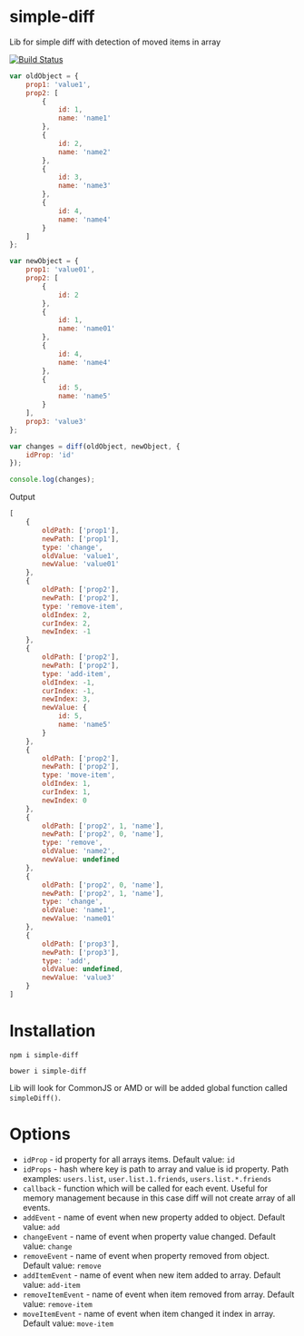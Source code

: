 simple-diff
===========

Lib for simple diff with detection of moved items in array

[![Build Status](https://travis-ci.org/redexp/simple-diff.svg?branch=master)](https://travis-ci.org/redexp/simple-diff)

```javascript
var oldObject = {
    prop1: 'value1',
    prop2: [
        {
            id: 1,
            name: 'name1'
        },
        {
            id: 2,
            name: 'name2'
        },
        {
            id: 3,
            name: 'name3'
        },
        {
            id: 4,
            name: 'name4'
        }
    ]
};

var newObject = {
    prop1: 'value01',
    prop2: [
        {
            id: 2
        },
        {
            id: 1,
            name: 'name01'
        },
        {
            id: 4,
            name: 'name4'
        },
        {
            id: 5,
            name: 'name5'
        }
    ],
    prop3: 'value3'
};

var changes = diff(oldObject, newObject, {
    idProp: 'id'
});

console.log(changes);
```
Output
```javascript
[
    {
        oldPath: ['prop1'],
        newPath: ['prop1'],
        type: 'change',
        oldValue: 'value1',
        newValue: 'value01'
    },
    {
        oldPath: ['prop2'],
        newPath: ['prop2'],
        type: 'remove-item',
        oldIndex: 2,
        curIndex: 2,
        newIndex: -1
    },
    {
        oldPath: ['prop2'],
        newPath: ['prop2'],
        type: 'add-item',
        oldIndex: -1,
        curIndex: -1,
        newIndex: 3,
        newValue: {
            id: 5, 
            name: 'name5'
        }
    },
    {
        oldPath: ['prop2'],
        newPath: ['prop2'],
        type: 'move-item',
        oldIndex: 1,
        curIndex: 1,
        newIndex: 0
    },
    {
        oldPath: ['prop2', 1, 'name'],
        newPath: ['prop2', 0, 'name'],
        type: 'remove',
        oldValue: 'name2',
        newValue: undefined
    },
    {
        oldPath: ['prop2', 0, 'name'],
        newPath: ['prop2', 1, 'name'],
        type: 'change',
        oldValue: 'name1',
        newValue: 'name01'
    },
    {
        oldPath: ['prop3'],
        newPath: ['prop3'],
        type: 'add',
        oldValue: undefined,
        newValue: 'value3'
    }
]
```
 
# Installation

`npm i simple-diff`

`bower i simple-diff`

Lib will look for CommonJS or AMD or will be added global function called `simpleDiff()`.

# Options

 * `idProp` - id property for all arrays items. Default value: `id`
 * `idProps` - hash where key is path to array and value is id property. Path examples: `users.list`, `user.list.1.friends`, `users.list.*.friends`
 * `callback` - function which will be called for each event. Useful for memory management because in this case diff will not create array of all events.
 * `addEvent` - name of event when new property added to object. Default value: `add`
 * `changeEvent` - name of event when property value changed. Default value: `change`
 * `removeEvent` - name of event when property removed from object. Default value: `remove`
 * `addItemEvent` - name of event when new item added to array. Default value: `add-item`
 * `removeItemEvent` - name of event when item removed from array. Default value: `remove-item`
 * `moveItemEvent` - name of event when item changed it index in array. Default value: `move-item`

